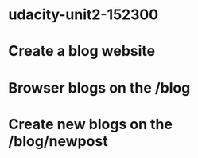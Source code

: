 # udacity-unit2-152300
# Create a blog website
# Browser blogs on the /blog
# Create new blogs on the /blog/newpost